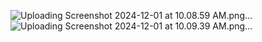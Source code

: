 ![Uploading Screenshot 2024-12-01 at 10.08.59 AM.png…]()
![Uploading Screenshot 2024-12-01 at 10.09.39 AM.png…]()
